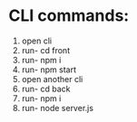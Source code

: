 # CLI commands:
1. open cli 
2. run- cd front
3. run- npm i
4. run- npm start
5. open another cli
6. run- cd back
7. run- npm i
8. run- node server.js